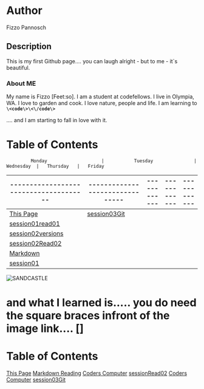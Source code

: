 # Author
Fizzo Pannosch


## Description
This is my first Github page.... you can laugh alright - but to me - it`s beautiful.


### About ME
My name is Fizzo [Feet:so]. I am a student at codefellows. I live in Olympia, WA. I love to garden and cook. I love nature, people and life. I am learning to **`\<code\>\<\/code\>`** 

.... and I am starting to fall in love with it.



# Table of Contents


             Monday                    |           Tuesday               |   Wednesday  |   Thursday   |   Friday
-------------------------------------- | ------------------------------- | ------------ | ------------ | ------------
-------------------------------------- | ------------------------------- | ------------ | ------------ | ------------
[This Page](README.md)                 | [session03Git](session03git.md) |              |              |
[session01read01](session01read01.md)  |                                 |              |              |
[session02versions](session02.md)      |                                 |              |              |
[session02Read02](session02Read02.md)  |                                 |              |              |
[Markdown](markdownLecture01.md)       |                                 |              |              |
[session01](session01.md)              |                                 |              |              |





![SANDCASTLE](http://www.chooseyourmetaphor.com/wp-content/uploads/2015/03/sandcastle3.jpg)


# and what I learned is..... you do need the square braces infront of the image link.... []


# Table of Contents
[This Page](README.md)
[Markdown Reading](markdownLecture01.md)
[Coders Computer](coders_computer.md)
[sessionRead02](session02Read02.md)
[Coders Computer](coders_computer.md)
[session03Git](session03git.md)


